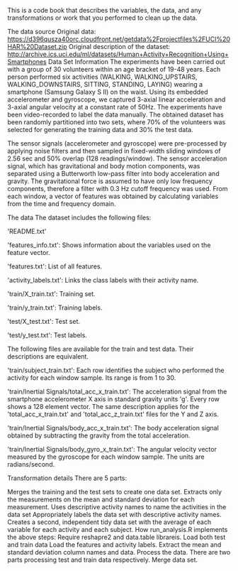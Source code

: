 This is a code book that describes the variables, the data, and any transformations or work that you performed to clean up the data.

The data source
   Original data: https://d396qusza40orc.cloudfront.net/getdata%2Fprojectfiles%2FUCI%20HAR%20Dataset.zip
   Original description of the dataset: http://archive.ics.uci.edu/ml/datasets/Human+Activity+Recognition+Using+Smartphones
Data Set Information
The experiments have been carried out with a group of 30 volunteers within an age bracket of 19-48 years. Each person performed six activities (WALKING, WALKING_UPSTAIRS, WALKING_DOWNSTAIRS, SITTING, STANDING, LAYING) wearing a smartphone (Samsung Galaxy S II) on the waist. Using its embedded accelerometer and gyroscope, we captured 3-axial linear acceleration and 3-axial angular velocity at a constant rate of 50Hz. The experiments have been video-recorded to label the data manually. The obtained dataset has been randomly partitioned into two sets, where 70% of the volunteers was selected for generating the training data and 30% the test data.

The sensor signals (accelerometer and gyroscope) were pre-processed by applying noise filters and then sampled in fixed-width sliding windows of 2.56 sec and 50% overlap (128 readings/window). The sensor acceleration signal, which has gravitational and body motion components, was separated using a Butterworth low-pass filter into body acceleration and gravity. The gravitational force is assumed to have only low frequency components, therefore a filter with 0.3 Hz cutoff frequency was used. From each window, a vector of features was obtained by calculating variables from the time and frequency domain.

The data
The dataset includes the following files:

  'README.txt'

  'features_info.txt': Shows information about the variables used on the feature vector.

  'features.txt': List of all features.

  'activity_labels.txt': Links the class labels with their activity name.

  'train/X_train.txt': Training set.

  'train/y_train.txt': Training labels.

  'test/X_test.txt': Test set.

  'test/y_test.txt': Test labels.

The following files are available for the train and test data. Their descriptions are equivalent.

  'train/subject_train.txt': Each row identifies the subject who performed the activity for each window sample. Its range is from 1 to 30.

  'train/Inertial Signals/total_acc_x_train.txt': The acceleration signal from the smartphone accelerometer X axis in standard gravity units 'g'. Every row shows a 128 element vector. The same description applies for the 'total_acc_x_train.txt' and 'total_acc_z_train.txt' files for the Y and Z axis.

  'train/Inertial Signals/body_acc_x_train.txt': The body acceleration signal obtained by subtracting the gravity from the total acceleration.

  'train/Inertial Signals/body_gyro_x_train.txt': The angular velocity vector measured by the gyroscope for each window sample. The units are radians/second.

Transformation details
There are 5 parts:

  Merges the training and the test sets to create one data set.
  Extracts only the measurements on the mean and standard deviation for each measurement.
  Uses descriptive activity names to name the activities in the data set
  Appropriately labels the data set with descriptive activity names.
  Creates a second, independent tidy data set with the average of each variable for each activity and each subject.
  How run_analysis.R implements the above steps:
Require reshapre2 and data.table librareis.
  Load both test and train data
  Load the features and activity labels.
  Extract the mean and standard deviation column names and data.
Process the data. There are two parts processing test and train data respectively.
Merge data set.
